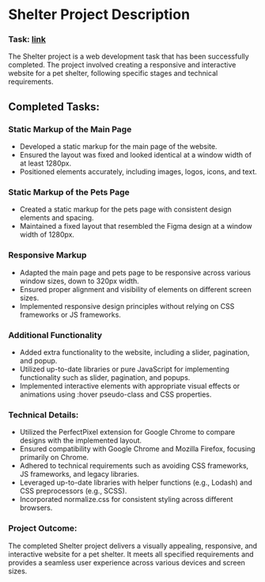 # Shelter Project Description
### Task: [link](https://github.com/rolling-scopes-school/js-fe-course-en/blob/main/tasks/shelter/README.md)
The Shelter project is a web development task that has been successfully completed. The project involved creating a responsive and interactive website for a pet shelter, following specific stages and technical requirements.



## Completed Tasks:
### Static Markup of the Main Page

 - Developed a static markup for the main page of the website.
 - Ensured the layout was fixed and looked identical at a window width of at least 1280px.
 - Positioned elements accurately, including images, logos, icons, and text.
   
### Static Markup of the Pets Page

 - Created a static markup for the pets page with consistent design elements and spacing.
 - Maintained a fixed layout that resembled the Figma design at a window width of 1280px.

### Responsive Markup

 - Adapted the main page and pets page to be responsive across various window sizes, down to 320px width.
 - Ensured proper alignment and visibility of elements on different screen sizes.
 - Implemented responsive design principles without relying on CSS frameworks or JS frameworks.

### Additional Functionality 

 - Added extra functionality to the website, including a slider, pagination, and popup.
 - Utilized up-to-date libraries or pure JavaScript for implementing functionality such as slider, pagination, and popups.
 - Implemented interactive elements with appropriate visual effects or animations using :hover pseudo-class and CSS properties.
   
### Technical Details:
 - Utilized the PerfectPixel extension for Google Chrome to compare designs with the implemented layout.
 - Ensured compatibility with Google Chrome and Mozilla Firefox, focusing primarily on Chrome.
 - Adhered to technical requirements such as avoiding CSS frameworks, JS frameworks, and legacy libraries.
 - Leveraged up-to-date libraries with helper functions (e.g., Lodash) and CSS preprocessors (e.g., SCSS).
 - Incorporated normalize.css for consistent styling across different browsers.
   
### Project Outcome:
The completed Shelter project delivers a visually appealing, responsive, and interactive website for a pet shelter. It meets all specified requirements and provides a seamless user experience across various devices and screen sizes.
